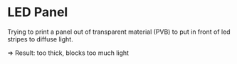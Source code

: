 # LED Panel

Trying to print a panel out of transparent material (PVB) to put in front of led stripes to diffuse light.

=> Result: too thick, blocks too much light